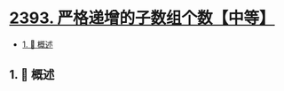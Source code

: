 # [2393. 严格递增的子数组个数【中等】](https://github.com/Tdahuyou/TNotes.leetcode/tree/main/notes/2393.%20%E4%B8%A5%E6%A0%BC%E9%80%92%E5%A2%9E%E7%9A%84%E5%AD%90%E6%95%B0%E7%BB%84%E4%B8%AA%E6%95%B0%E3%80%90%E4%B8%AD%E7%AD%89%E3%80%91)

<!-- region:toc -->

- [1. 📝 概述](#1--概述)

<!-- endregion:toc -->

## 1. 📝 概述
